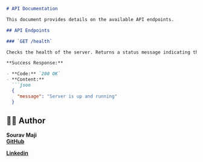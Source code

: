 ```markdown
# API Documentation

This document provides details on the available API endpoints.

## API Endpoints

### `GET /health`

Checks the health of the server. Returns a status message indicating the server is running.

**Success Response:**

- **Code:** `200 OK`
- **Content:**
  ```json
  {
    "message": "Server is up and running"
  }
  ```

## 👨‍💻 Author
**Sourav Maji**  
[**GitHub**](https://github.com/sourav-maji)

[**Linkedin**](https://www.linkedin.com/in/souravmajiwb/)
```